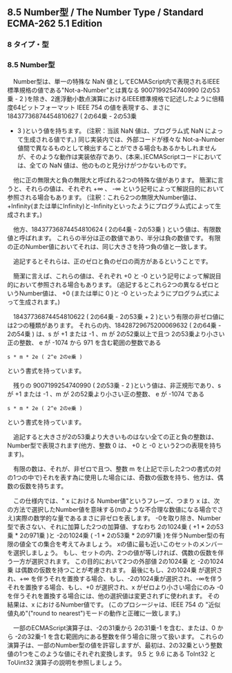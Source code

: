 8.5 Number型 / The Number Type / Standard ECMA-262 5.1 Edition
--------------------------------------------------------------

### 8 タイプ・型

### 8.5 Number型

　Number型は、単一の特殊な NaN
値としてECMAScript内で表現されるIEEE標準規格の値である"Not-a-Number"とは異なる
9007199254740990 (2の53乗 - 2
)を除き、2進浮動小数点演算におけるIEEE標準規格で記述したように倍精度64ビットフォーマット
IEEE 754 の値を表現する、まさに 18437736874454810627 ( 2の64乗 - 2の53乗
+ 3 )という値を持ちます。 (注釈：当該 NaN 値は、プログラム式 NaN
によって生成される値です。) 同じ実装内では、外部コードが様々な
Not-a-Number
値間で異なるものとして検出することができる場合もあるかもしれませんが、そのような動作は実装依存であり、(本来、)ECMAScriptコードにおいては、全ての
NaN 値は、他のものと見分けがつかないものです。

　他に正の無限大と負の無限大と呼ばれる2つの特殊な値があります。
簡潔に言うと、それらの値は、それぞれ +∞ 、 -∞
という記号によって解説目的において参照される場合もあります。
(注釈：これら2つの無限大Number値は、+Infinity(または単にInfinity)と-Infinityといったようにプログラム式によって生成されます。)

　他方、18437736874454810624 ( 2の64乗 - 2の53乗 )
という値は、有限数値と呼ばれます。
これらの半分は正の数値であり、半分は負の数値です。
有限の正のNumber値においてそれは、同じ大きさを持つ負の値と一致します。

　追記するとそれらは、正のゼロと負のゼロの両方があるということです。

　簡潔に言えば、これらの値は、それぞれ +0 と -0
という記号によって解説目的において参照される場合もあります。
(追記するとこれら2つの異なるゼロというNumber値は、 +0 (または単に 0 )と
-0 といったようにプログラム式によって生成されます。)

　18437736874454810622 ( 2の64乗 - 2の53乗 + 2
)という有限の非ゼロ値には2つの種類があります。
それらの内、18428729675200069632 ( 2の64乗 - 2の54乗 ) は、s が +1
または -1 、m が 2の52乗以上で且つ 2の53乗より小さい正の整数、 e が
-1074 から 971 を含む範囲の整数である

    s * m * 2e ( 2^e 2のe乗 )

という書式を持っています。

　残りの 9007199254740990 ( 2の53乗 - 2 )という値は、非正規形であり、s
が +1 または -1 、m が 2の52乗より小さい正の整数、 e が -1074 である

    s * m * 2e ( 2^e 2のe乗 )

という書式を持っています。

　追記すると大きさが2の53乗より大きいものはない全ての正と負の整数は、Number型で表現されます(他方、整数
0 は、 +0 と -0 という2つの表現を持ちます)。

　有限の数は、それが、非ゼロで且つ、整数 m
を(上記で示した2つの書式の対の1つの中で)それを表す為に使用した場合には、奇数の仮数を持ち、他方は、偶数の仮数を持ちます。

　この仕様内では、" x における Number値"というフレーズ、つまり x
は、次の方法で選択したNumber値を意味する(πのような不合理な数値になる場合でさえ)実際の数学的な量であるまさに非ゼロを表します。
-0を取り除き、Number型で表さない、それに加算した2つの加算値、すなわち
2の1024乗 ( +1 \* 2の53乗 \* 2の971乗 )と -2の1024乗 ( -1 \* 2の53乗 \*
2の971乗 )を伴うNumber型の有限の値全ての集合を考えてみましょう。
xの値に最も近いこのセットのメンバーを選択しましょう。
もし、セットの内、2つの値が等しければ、偶数の仮数を伴う一方が選択されます。
この目的において2つの外部値 2の1024乗 と -2の1024乗
は偶数の仮数を持つことが考慮されます。 最後にもし、2の1024乗
が選択され、+∞
を伴うそれを置換する場合、もし、-2の1024乗が選択され、-∞を伴うそれを置換する場合、もし、+0
が選択され、x がゼロより小さい場合にのみ
-0を伴うそれを置換する場合には、他の選択値は変更されずに使われます。
その結果は、x におけるNumber値です。 (このプロシージャは、IEEE 754 の
"近似値丸め"("round to nearest")モードの動作と正確に一致します。)

　一部のECMAScript演算子は、-2の31乗から 2の31乗-1 を含む、または、0
から -2の32乗-1 を含む範囲内にある整数を伴う場合に限って扱います。
これらの演算子は、一部のNumber型の値を許容しますが、最初は、2の32乗という整数値の1つをこのような値にそれぞれ変換します。
9.5 と 9.6 にある ToInt32 と ToUint32 演算子の説明を参照しましょう。
